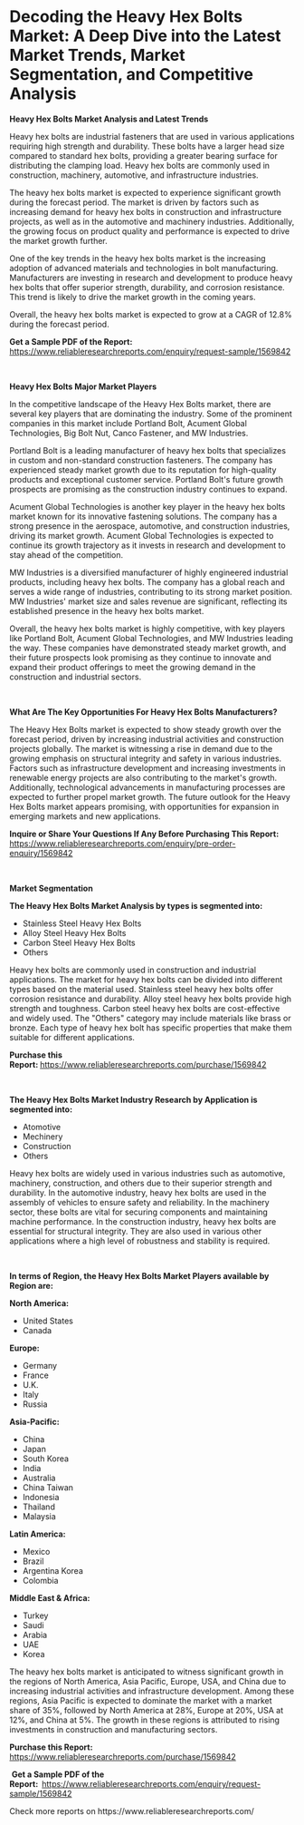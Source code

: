 <p><h1>Decoding the Heavy Hex Bolts Market: A Deep Dive into the Latest Market Trends, Market Segmentation, and Competitive Analysis</h1></p><p><strong>Heavy Hex Bolts Market Analysis and Latest Trends</strong></p>
<p><p>Heavy hex bolts are industrial fasteners that are used in various applications requiring high strength and durability. These bolts have a larger head size compared to standard hex bolts, providing a greater bearing surface for distributing the clamping load. Heavy hex bolts are commonly used in construction, machinery, automotive, and infrastructure industries.</p><p>The heavy hex bolts market is expected to experience significant growth during the forecast period. The market is driven by factors such as increasing demand for heavy hex bolts in construction and infrastructure projects, as well as in the automotive and machinery industries. Additionally, the growing focus on product quality and performance is expected to drive the market growth further.</p><p>One of the key trends in the heavy hex bolts market is the increasing adoption of advanced materials and technologies in bolt manufacturing. Manufacturers are investing in research and development to produce heavy hex bolts that offer superior strength, durability, and corrosion resistance. This trend is likely to drive the market growth in the coming years.</p><p>Overall, the heavy hex bolts market is expected to grow at a CAGR of 12.8% during the forecast period.</p></p>
<p><strong>Get a Sample PDF of the Report:&nbsp;</strong> <a href="https://www.reliableresearchreports.com/enquiry/request-sample/1569842">https://www.reliableresearchreports.com/enquiry/request-sample/1569842</a></p>
<p>&nbsp;</p>
<p><strong>Heavy Hex Bolts Major Market Players</strong></p>
<p><p>In the competitive landscape of the Heavy Hex Bolts market, there are several key players that are dominating the industry. Some of the prominent companies in this market include Portland Bolt, Acument Global Technologies, Big Bolt Nut, Canco Fastener, and MW Industries.</p><p>Portland Bolt is a leading manufacturer of heavy hex bolts that specializes in custom and non-standard construction fasteners. The company has experienced steady market growth due to its reputation for high-quality products and exceptional customer service. Portland Bolt's future growth prospects are promising as the construction industry continues to expand.</p><p>Acument Global Technologies is another key player in the heavy hex bolts market known for its innovative fastening solutions. The company has a strong presence in the aerospace, automotive, and construction industries, driving its market growth. Acument Global Technologies is expected to continue its growth trajectory as it invests in research and development to stay ahead of the competition.</p><p>MW Industries is a diversified manufacturer of highly engineered industrial products, including heavy hex bolts. The company has a global reach and serves a wide range of industries, contributing to its strong market position. MW Industries' market size and sales revenue are significant, reflecting its established presence in the heavy hex bolts market.</p><p>Overall, the heavy hex bolts market is highly competitive, with key players like Portland Bolt, Acument Global Technologies, and MW Industries leading the way. These companies have demonstrated steady market growth, and their future prospects look promising as they continue to innovate and expand their product offerings to meet the growing demand in the construction and industrial sectors.</p></p>
<p>&nbsp;</p>
<p><strong>What Are The Key Opportunities For Heavy Hex Bolts Manufacturers?</strong></p>
<p><p>The Heavy Hex Bolts market is expected to show steady growth over the forecast period, driven by increasing industrial activities and construction projects globally. The market is witnessing a rise in demand due to the growing emphasis on structural integrity and safety in various industries. Factors such as infrastructure development and increasing investments in renewable energy projects are also contributing to the market's growth. Additionally, technological advancements in manufacturing processes are expected to further propel market growth. The future outlook for the Heavy Hex Bolts market appears promising, with opportunities for expansion in emerging markets and new applications.</p></p>
<p><strong>Inquire or Share Your Questions If Any Before Purchasing This Report:</strong> <a href="https://www.reliableresearchreports.com/enquiry/pre-order-enquiry/1569842">https://www.reliableresearchreports.com/enquiry/pre-order-enquiry/1569842</a></p>
<p>&nbsp;</p>
<p><strong>Market Segmentation</strong></p>
<p><strong>The Heavy Hex Bolts Market Analysis by types is segmented into:</strong></p>
<p><ul><li>Stainless Steel Heavy Hex Bolts</li><li>Alloy Steel Heavy Hex Bolts</li><li>Carbon Steel Heavy Hex Bolts</li><li>Others</li></ul></p>
<p><p>Heavy hex bolts are commonly used in construction and industrial applications. The market for heavy hex bolts can be divided into different types based on the material used. Stainless steel heavy hex bolts offer corrosion resistance and durability. Alloy steel heavy hex bolts provide high strength and toughness. Carbon steel heavy hex bolts are cost-effective and widely used. The "Others" category may include materials like brass or bronze. Each type of heavy hex bolt has specific properties that make them suitable for different applications.</p></p>
<p><strong>Purchase this Report:&nbsp;</strong><a href="https://www.reliableresearchreports.com/purchase/1569842">https://www.reliableresearchreports.com/purchase/1569842</a></p>
<p>&nbsp;</p>
<p><strong>The Heavy Hex Bolts Market Industry Research by Application is segmented into:</strong></p>
<p><ul><li>Atomotive</li><li>Mechinery</li><li>Construction</li><li>Others</li></ul></p>
<p><p>Heavy hex bolts are widely used in various industries such as automotive, machinery, construction, and others due to their superior strength and durability. In the automotive industry, heavy hex bolts are used in the assembly of vehicles to ensure safety and reliability. In the machinery sector, these bolts are vital for securing components and maintaining machine performance. In the construction industry, heavy hex bolts are essential for structural integrity. They are also used in various other applications where a high level of robustness and stability is required.</p></p>
<p>&nbsp;</p>
<p><strong>In terms of Region, the Heavy Hex Bolts Market Players available by Region are:</strong></p>
<p>
    <p> <strong> North America: </strong>
        <ul>
            <li>United States</li>
            <li>Canada</li>
        </ul>
        </p> 
    <p> <strong> Europe: </strong>
        <ul>
            <li>Germany</li>
            <li>France</li>
            <li>U.K.</li>
            <li>Italy</li>
            <li>Russia</li>
        </ul>
        </p> 
    <p> <strong> Asia-Pacific: </strong>
        <ul>
            <li>China</li>
            <li>Japan</li>
            <li>South Korea</li>
            <li>India</li>
            <li>Australia</li>
            <li>China Taiwan</li>
            <li>Indonesia</li>
            <li>Thailand</li>
            <li>Malaysia</li>
        </ul>
        </p> 
    <p> <strong> Latin America: </strong>
        <ul>
            <li>Mexico</li>
            <li>Brazil</li>
            <li>Argentina Korea</li>
            <li>Colombia</li>
        </ul>
        </p> 
    <p> <strong> Middle East & Africa: </strong>
        <ul>
            <li>Turkey</li>
            <li>Saudi</li>
            <li>Arabia</li>
            <li>UAE</li>
            <li>Korea</li>
        </ul>
    </p>
    </p>
<p><p>The heavy hex bolts market is anticipated to witness significant growth in the regions of North America, Asia Pacific, Europe, USA, and China due to increasing industrial activities and infrastructure development. Among these regions, Asia Pacific is expected to dominate the market with a market share of 35%, followed by North America at 28%, Europe at 20%, USA at 12%, and China at 5%. The growth in these regions is attributed to rising investments in construction and manufacturing sectors.</p></p>
<p><strong>Purchase this Report: </strong><a href="https://www.reliableresearchreports.com/purchase/1569842">https://www.reliableresearchreports.com/purchase/1569842</a></p>
<p>&nbsp;<strong>Get a Sample PDF of the Report:&nbsp;&nbsp;</strong><a href="https://www.reliableresearchreports.com/enquiry/request-sample/1569842">https://www.reliableresearchreports.com/enquiry/request-sample/1569842</a></p>
<p><strong></strong></p>
<p>Check more reports on https://www.reliableresearchreports.com/</p>